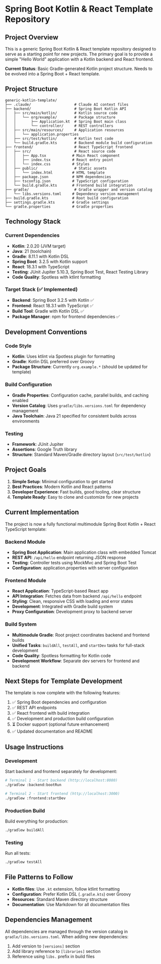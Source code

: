 # Spring Boot Kotlin & React Template Repository

## Project Overview
This is a generic Spring Boot Kotlin & React template repository designed to serve as a starting point for new projects. The primary goal is to provide a simple "Hello World" application with a Kotlin backend and React frontend.

**Current Status**: Basic Gradle-generated Kotlin project structure. Needs to be evolved into a Spring Boot + React template.

## Project Structure
```
generic-kotlin-template/
├── .claude/                    # Claude AI context files
├── backend/                    # Spring Boot Kotlin API
│   ├── src/main/kotlin/        # Kotlin source code
│   │   └── org/example/        # Package structure
│   │       ├── Application.kt  # Spring Boot main class
│   │       └── controller/     # REST controllers
│   ├── src/main/resources/     # Application resources
│   │   └── application.properties
│   ├── src/test/kotlin/        # Kotlin test code
│   └── build.gradle.kts        # Backend module build configuration
├── frontend/                   # React TypeScript frontend
│   ├── src/                    # React source code
│   │   ├── App.tsx            # Main React component
│   │   ├── index.tsx          # React entry point
│   │   └── index.css          # Styles
│   ├── public/                 # Static assets
│   │   └── index.html         # HTML template
│   ├── package.json           # NPM dependencies
│   ├── tsconfig.json          # TypeScript configuration
│   └── build.gradle.kts       # Frontend build integration
├── gradle/                     # Gradle wrapper and version catalog
│   └── libs.versions.toml     # Dependency version management
├── build.gradle.kts           # Root build configuration
├── settings.gradle.kts        # Gradle settings
└── gradle.properties          # Gradle properties
```

## Technology Stack

### Current Dependencies
- **Kotlin**: 2.0.20 (JVM target)
- **Java**: 21 (toolchain)
- **Gradle**: 8.11.1 with Kotlin DSL
- **Spring Boot**: 3.2.5 with Kotlin support
- **React**: 18.3.1 with TypeScript
- **Testing**: JUnit Jupiter 5.10.3, Spring Boot Test, React Testing Library
- **Code Quality**: Spotless with ktlint formatting

### Target Stack (✅ Implemented)
- **Backend**: Spring Boot 3.2.5 with Kotlin ✅
- **Frontend**: React 18.3.1 with TypeScript ✅
- **Build Tool**: Gradle with Kotlin DSL ✅
- **Package Manager**: npm for frontend dependencies ✅

## Development Conventions

### Code Style
- **Kotlin**: Uses ktlint via Spotless plugin for formatting
- **Gradle**: Kotlin DSL preferred over Groovy
- **Package Structure**: Currently `org.example.*` (should be updated for template)

### Build Configuration
- **Gradle Properties**: Configuration cache, parallel builds, and caching enabled
- **Version Catalog**: Uses `gradle/libs.versions.toml` for dependency management
- **Java Toolchain**: Java 21 specified for consistent builds across environments

### Testing
- **Framework**: JUnit Jupiter
- **Assertions**: Google Truth library
- **Structure**: Standard Maven/Gradle directory layout (`src/test/kotlin`)

## Project Goals
1. **Simple Setup**: Minimal configuration to get started
2. **Best Practices**: Modern Kotlin and React patterns
3. **Developer Experience**: Fast builds, good tooling, clear structure
4. **Template Ready**: Easy to clone and customize for new projects

## Current Implementation
The project is now a fully functional multimodule Spring Boot Kotlin + React TypeScript template:

### Backend Module
- **Spring Boot Application**: Main application class with embedded Tomcat
- **REST API**: `/api/hello` endpoint returning JSON response
- **Testing**: Controller tests using MockMvc and Spring Boot Test
- **Configuration**: application.properties with server configuration

### Frontend Module  
- **React Application**: TypeScript-based React app
- **API Integration**: Fetches data from backend `/api/hello` endpoint
- **Styling**: Clean, responsive CSS with loading and error states
- **Development**: Integrated with Gradle build system
- **Proxy Configuration**: Development proxy to backend server

### Build System
- **Multimodule Gradle**: Root project coordinates backend and frontend builds
- **Unified Tasks**: `buildAll`, `testAll`, and `startDev` tasks for full-stack development
- **Code Quality**: Spotless formatting for Kotlin code
- **Development Workflow**: Separate dev servers for frontend and backend

## Next Steps for Template Development
The template is now complete with the following features:
1. ✅ Spring Boot dependencies and configuration
2. ✅ REST API endpoints
3. ✅ React frontend with build integration  
4. ✅ Development and production build configuration
5. ⏳ Docker support (optional future enhancement)
6. ✅ Updated documentation and README

## Usage Instructions

### Development
Start backend and frontend separately for development:
```bash
# Terminal 1 - Start backend (http://localhost:8080)
./gradlew :backend:bootRun

# Terminal 2 - Start frontend (http://localhost:3000)  
./gradlew :frontend:startDev
```

### Production Build
Build everything for production:
```bash
./gradlew buildAll
```

### Testing
Run all tests:
```bash
./gradlew testAll
```

## File Patterns to Follow
- **Kotlin files**: Use `.kt` extension, follow ktlint formatting
- **Configuration**: Prefer Kotlin DSL (`.gradle.kts`) over Groovy
- **Resources**: Standard Maven directory structure
- **Documentation**: Use Markdown for all documentation files

## Dependencies Management
All dependencies are managed through the version catalog in `gradle/libs.versions.toml`. When adding new dependencies:
1. Add version to `[versions]` section
2. Add library reference to `[libraries]` section
3. Reference using `libs.` prefix in build files
